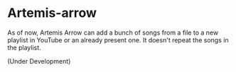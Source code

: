 # Artemis-arrow

As of now, Artemis Arrow can add a bunch of songs from a file to a new playlist in YouTube or an already present one. It doesn't repeat the songs in the playlist.

(Under Development)
